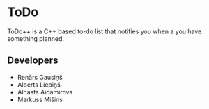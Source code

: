 # ToDo
ToDo++ is a C++ based to-do list that notifies you when a you have something planned.

## Developers
- Renārs Gausiņš
- Alberts Liepiņš
- Alhasts Aidamirovs
- Markuss Mišins
